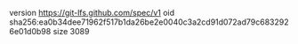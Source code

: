 version https://git-lfs.github.com/spec/v1
oid sha256:ea0b34dee71962f517b1da26be2e0040c3a2cd91d072ad79c6832926e01d0b98
size 3089
